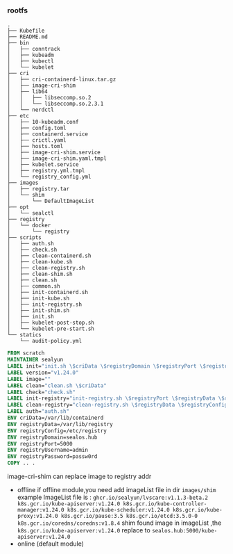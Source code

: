### rootfs

```
.
├── Kubefile
├── README.md
├── bin
│   ├── conntrack
│   ├── kubeadm
│   ├── kubectl
│   └── kubelet
├── cri
│   ├── cri-containerd-linux.tar.gz
│   ├── image-cri-shim
│   ├── lib64
│   │   ├── libseccomp.so.2
│   │   └── libseccomp.so.2.3.1
│   └── nerdctl
├── etc
│   ├── 10-kubeadm.conf
│   ├── config.toml
│   ├── containerd.service
│   ├── crictl.yaml
│   ├── hosts.toml
│   ├── image-cri-shim.service
│   ├── image-cri-shim.yaml.tmpl
│   ├── kubelet.service
│   ├── registry.yml.tmpl
│   └── registry_config.yml
├── images
│   ├── registry.tar
│   └── shim
│       └── DefaultImageList
├── opt
│   └── sealctl
├── registry
│   └── docker
│       └── registry
├── scripts
│   ├── auth.sh
│   ├── check.sh
│   ├── clean-containerd.sh
│   ├── clean-kube.sh
│   ├── clean-registry.sh
│   ├── clean-shim.sh
│   ├── clean.sh
│   ├── common.sh
│   ├── init-containerd.sh
│   ├── init-kube.sh
│   ├── init-registry.sh
│   ├── init-shim.sh
│   ├── init.sh
│   ├── kubelet-post-stop.sh
│   └── kubelet-pre-start.sh
└── statics
    └── audit-policy.yml
```

```dockerfile
FROM scratch
MAINTAINER sealyun
LABEL init="init.sh \$criData \$registryDomain \$registryPort \$registryUsername \$registryPassword"
LABEL version="v1.24.0"
LABEL image=""
LABEL clean="clean.sh \$criData"
LABEL check="check.sh"
LABEL init-registry="init-registry.sh \$registryPort \$registryData \$registryConfig"
LABEL clean-registry="clean-registry.sh \$registryData \$registryConfig"
LABEL auth="auth.sh"
ENV criData=/var/lib/containerd
ENV registryData=/var/lib/registry
ENV registryConfig=/etc/registry
ENV registryDomain=sealos.hub
ENV registryPort=5000
ENV registryUsername=admin
ENV registryPassword=passw0rd
COPY .. .
```


image-cri-shim can replace image to registry addr

- offline
  if offline module,you need add imageList file in dir `images/shim` 
  example ImageList file is :
  `
  ghcr.io/sealyun/lvscare:v1.1.3-beta.2
  k8s.gcr.io/kube-apiserver:v1.24.0
  k8s.gcr.io/kube-controller-manager:v1.24.0
  k8s.gcr.io/kube-scheduler:v1.24.0
  k8s.gcr.io/kube-proxy:v1.24.0
  k8s.gcr.io/pause:3.5
  k8s.gcr.io/etcd:3.5.0-0
  k8s.gcr.io/coredns/coredns:v1.8.4
  `
  shim found image in imageList ,the  `k8s.gcr.io/kube-apiserver:v1.24.0` replace to `sealos.hub:5000/kube-apiserver:v1.24.0`
- online (default module)

